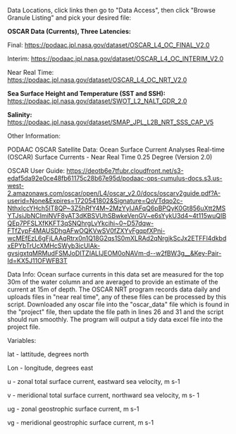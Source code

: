 Data Locations, click links then go to "Data Access", then click "Browse Granule Listing" and pick your desired file:

**OSCAR Data (Currents), Three Latencies:**

Final: https://podaac.jpl.nasa.gov/dataset/OSCAR_L4_OC_FINAL_V2.0

Interim: https://podaac.jpl.nasa.gov/dataset/OSCAR_L4_OC_INTERIM_V2.0

Near Real Time: https://podaac.jpl.nasa.gov/dataset/OSCAR_L4_OC_NRT_V2.0

**Sea Surface Height and Temperature (SST and SSH):** https://podaac.jpl.nasa.gov/dataset/SWOT_L2_NALT_GDR_2.0

**Salinity:** https://podaac.jpl.nasa.gov/dataset/SMAP_JPL_L2B_NRT_SSS_CAP_V5

Other Information:

PODAAC OSCAR Satellite Data:
Ocean Surface Current Analyses Real-time (OSCAR) Surface Currents - Near Real Time 0.25 Degree (Version 2.0)

OSCAR User Guide:
https://deotb6e7tfubr.cloudfront.net/s3-edaf5da92e0ce48fb61175c28b67e95d/podaac-ops-cumulus-docs.s3.us-west-2.amazonaws.com/oscar/open/L4/oscar_v2.0/docs/oscarv2guide.pdf?A-userid=None&Expires=1720541802&Signature=QoVTdqo2c-NthxlccYHch5IT8QP~3Z5hRfY4M~2MzYyIJAFqQ6pBPQyK0Gt856uXtt2MSYTJsiJbNCImiNVF8yAT3dKBSVUhSBwkeVenGV~e6sYykU3d4~4t115wuQIBQEp7PFSLXfKKFT3qSNQhrgLvYkcihi~0~D57dqw-FTfZypF4MAUSDhgAFwOQKVwSV0fZXYvFgqpfXPni-wcMEfEzL6gFjLAAqRtrx0n1Q18G2qs1S0mXLRAd2qNrgjkScJx2ETFFl4dkbdxEPYbTrUcXMHcSWyb3icUlAk-gvsigxtqMRMudFSMJoDITZIALIJEOM0oNAVm-d--w2fBW3g__&Key-Pair-Id=KX5J11OFWFB3T

Data Info:
Ocean surface currents in this data set are measured for the top 30m of the water column and are averaged to provide an estimate of the current at 15m of depth. The OSCAR NRT program records data daily and uploads files in "near real time", any of these files can be processed by this script. Downloaded any oscar file into the "oscar_data" file which is found in the "project" file, then update the file path in lines 26 and 31 and the script should run smoothly. The program will output a tidy data excel file into the project file.

Variables:

lat - lattitude, degrees north

Lon - longitude, degrees east

u   - zonal total surface current, eastward sea velocity, m s-1

v   - meridional total surface current, northward sea velocity, m s- 1

ug  - zonal geostrophic surface current, m s-1

vg  - meridional geostrophic surface current, m s-1
